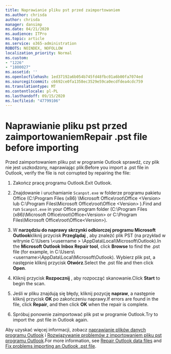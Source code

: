 ```yaml
---
title: Naprawianie pliku pst przed zaimportowaniem
ms.author: chrisda
author: chrisda
manager: dansimp
ms.date: 04/21/2020
ms.audience: ITPro
ms.topic: article
ms.service: o365-administration
ROBOTS: NOINDEX, NOFOLLOW
localization_priority: Normal
ms.custom:
- "1226"
- "1800027"
ms.assetid: ''
ms.openlocfilehash: 1ed37192a6b054b745fd48fbc01a6b00fa7074ed
ms.sourcegitcommit: c6692ce0fa1358ec3529e59ca0ecdfdea4cdc759
ms.translationtype: MT
ms.contentlocale: pl-PL
ms.lasthandoff: 09/15/2020
ms.locfileid: "47799106"
---
```

# <a name="repair-pst-file-before-importing"></a><span data-ttu-id="96ba1-102">Naprawianie pliku pst przed zaimportowaniem</span><span class="sxs-lookup"><span data-stu-id="96ba1-102">Repair .pst file before importing</span></span>

<span data-ttu-id="96ba1-103">Przed zaimportowaniem pliku pst w programie Outlook sprawdź, czy plik nie jest uszkodzony, naprawiając plik:</span><span class="sxs-lookup"><span data-stu-id="96ba1-103">Before you import a .pst file in Outlook, verify the file is not corrupted by repairing the file:</span></span>

1. <span data-ttu-id="96ba1-104">Zakończ pracę programu Outlook.</span><span class="sxs-lookup"><span data-stu-id="96ba1-104">Exit Outlook.</span></span>

2. <span data-ttu-id="96ba1-105">Znajdowanie i uruchamianie `Scanpst.exe` w folderze programu pakietu Office (C:\Program Files (x86) \Microsoft Office\root\Office \<Version\> lub C:\Program Files\Microsoft Office\root\Office \<Version\> ).</span><span class="sxs-lookup"><span data-stu-id="96ba1-105">Find and run `Scanpst.exe` in your Office program folder (C:\Program Files (x86)\Microsoft Office\root\Office\<Version\> or C:\Program Files\Microsoft Office\root\Office\<Version\>).</span></span>

3. <span data-ttu-id="96ba1-106">W **narzędziu do naprawy skrzynki odbiorczej programu Microsoft Outlook**kliknij przycisk **Przeglądaj** , aby znaleźć plik PST (na przykład w witrynie C:\Users \\<username \> \AppData\Local\Microsoft\Outlook).</span><span class="sxs-lookup"><span data-stu-id="96ba1-106">In the **Microsoft Outlook Inbox Repair tool**, click **Browse** to find the .pst file (for example, in C:\Users\\<username\>\AppData\Local\Microsoft\Outlook).</span></span> <span data-ttu-id="96ba1-107">Wybierz plik pst, a następnie kliknij przycisk **Otwórz**.</span><span class="sxs-lookup"><span data-stu-id="96ba1-107">Select the .pst file and then click **Open**.</span></span>

4. <span data-ttu-id="96ba1-108">Kliknij przycisk **Rozpocznij** , aby rozpocząć skanowanie.</span><span class="sxs-lookup"><span data-stu-id="96ba1-108">Click **Start** to begin the scan.</span></span>

5. <span data-ttu-id="96ba1-109">Jeśli w pliku znajdują się błędy, kliknij pozycję **napraw**, a następnie kliknij przycisk **OK** po zakończeniu naprawy.</span><span class="sxs-lookup"><span data-stu-id="96ba1-109">If errors are found in the file, click **Repair**, and then click **OK** when the repair is complete.</span></span>

6. <span data-ttu-id="96ba1-110">Spróbuj ponownie zaimportować plik pst w programie Outlook.</span><span class="sxs-lookup"><span data-stu-id="96ba1-110">Try to import the .pst file in Outlook again.</span></span>

<span data-ttu-id="96ba1-111">Aby uzyskać więcej informacji, zobacz [naprawianie plików danych programu Outlook](https://support.office.com/article/25663bc3-11ec-4412-86c4-60458afc5253) i [Rozwiązywanie problemów z importowaniem pliku pst programu Outlook](https://support.office.com/article/2d2e50dc-5c36-4ab2-ab50-f1be733b3d6e).</span><span class="sxs-lookup"><span data-stu-id="96ba1-111">For more information, see [Repair Outlook data files](https://support.office.com/article/25663bc3-11ec-4412-86c4-60458afc5253) and [Fix problems importing an Outlook .pst file](https://support.office.com/article/2d2e50dc-5c36-4ab2-ab50-f1be733b3d6e).</span></span>
